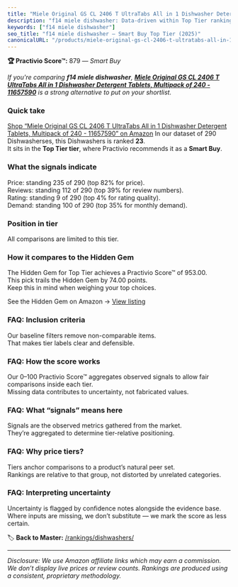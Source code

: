 ```yaml
---
title: "Miele Original GS CL 2406 T UltraTabs All in 1 Dishwasher Detergent Tablets, Multipack of 240 - 11657590"
description: "f14 miele dishwasher: Data-driven within Top Tier ranking using the Practivio Score™. Positioned by quality, value, demand, findability, momentum."
keywords: ["f14 miele dishwasher"]
seo_title: "f14 miele dishwasher — Smart Buy Top Tier (2025)"
canonicalURL: "/products/miele-original-gs-cl-2406-t-ultratabs-all-in-1-dishwasher-detergent-tablets-multipack-of-240-11657590-B08DVD313B/"
---
```


**🏆 Practivio Score™:** 879 — _Smart Buy_


*If you're comparing **f14 miele dishwasher**, **[Miele Original GS CL 2406 T UltraTabs All in 1 Dishwasher Detergent Tablets, Multipack of 240 - 11657590](https://www.amazon.com/dp/B08DVD313B?tag=practivio-20)** is a strong alternative to put on your shortlist.*
### Quick take
[Shop “Miele Original GS CL 2406 T UltraTabs All in 1 Dishwasher Detergent Tablets, Multipack of 240 - 11657590” on Amazon](https://www.amazon.com/dp/B08DVD313B?tag=practivio-20)
In our dataset of 290 Dishwasherses, this Dishwashers is ranked **23**.  
It sits in the **Top Tier tier**, where Practivio recommends it as a **Smart Buy**.

### What the signals indicate
Price: standing 235 of 290 (top 82% for price).  
Reviews: standing 112 of 290 (top 39% for review numbers).  
Rating: standing 9 of 290 (top 4% for rating quality).  
Demand: standing 100 of 290 (top 35% for monthly demand).

### Position in tier
All comparisons are limited to this tier.

### How it compares to the Hidden Gem
The Hidden Gem for Top Tier achieves a Practivio Score™ of 953.00.  
This pick trails the Hidden Gem by 74.00 points.  
Keep this in mind when weighing your top choices.  

See the Hidden Gem on Amazon → [View listing](https://www.amazon.com/dp/B07K14QNCC?tag=practivio-20)

### FAQ: Inclusion criteria
Our baseline filters remove non-comparable items.  
That makes tier labels clear and defensible.

### FAQ: How the score works
Our 0–100 Practivio Score™ aggregates observed signals to allow fair comparisons inside each tier.  
Missing data contributes to uncertainty, not fabricated values.

### FAQ: What “signals” means here
Signals are the observed metrics gathered from the market.  
They’re aggregated to determine tier-relative positioning.

### FAQ: Why price tiers?
Tiers anchor comparisons to a product’s natural peer set.  
Rankings are relative to that group, not distorted by unrelated categories.

### FAQ: Interpreting uncertainty
Uncertainty is flagged by confidence notes alongside the evidence base.  
Where inputs are missing, we don’t substitute — we mark the score as less certain.


🏷️ **Back to Master:** [/rankings/dishwashers/](/rankings/dishwashers/)

---
_Disclosure: We use Amazon affiliate links which may earn a commission. We don’t display live prices or review counts. Rankings are produced using a consistent, proprietary methodology._
